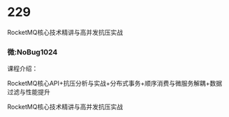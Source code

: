 # 229
RocketMQ核心技术精讲与高并发抗压实战
### 微:NoBug1024 


课程介绍：

RocketMQ核心API+抗压分析与实战+分布式事务+顺序消费与微服务解耦+数据过滤与性能提升

RocketMQ核心技术精讲与高并发抗压实战
